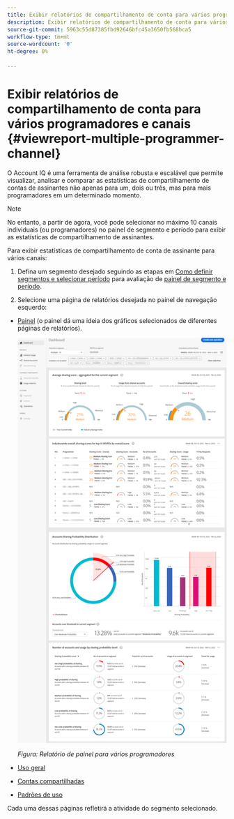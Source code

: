```yaml
---
title: Exibir relatórios de compartilhamento de conta para vários programadores e canais
description: Exibir relatórios de compartilhamento de conta para vários programadores e canais
source-git-commit: 5963c55d87385fbd92646bfc45a3650fb568bca5
workflow-type: tm+mt
source-wordcount: '0'
ht-degree: 0%

---
```


# Exibir relatórios de compartilhamento de conta para vários programadores e canais {#viewreport-multiple-programmer-channel}

O Account IQ é uma ferramenta de análise robusta e escalável que permite visualizar, analisar e comparar as estatísticas de compartilhamento de contas de assinantes não apenas para um, dois ou três, mas para mais programadores em um determinado momento.

>[!NOTE]
>
>No entanto, a partir de agora, você pode selecionar no máximo 10 canais individuais (ou programadores) no painel de segmento e período para exibir as estatísticas de compartilhamento de assinantes.

Para exibir estatísticas de compartilhamento de conta de assinante para vários canais:

1. Defina um segmento desejado seguindo as etapas em [Como definir segmentos e selecionar período](/help/AccountIQ/howto-select-segment-timeframe.md) para avaliação de [painel de segmento e período](/help/AccountIQ/segments-timeframe.md).

1. Selecione uma página de relatórios desejada no painel de navegação esquerdo:

* [Painel](/help/AccountIQ/dashboard.md) (o painel dá uma ideia dos gráficos selecionados de diferentes páginas de relatórios).

   ![](assets/mult-prog-dashboard.png)

   *Figura: Relatório de painel para vários programadores*

* [Uso geral](/help/AccountIQ/general-usage-reports.md)

* [Contas compartilhadas](/help/AccountIQ/shared-acc-reports.md)

* [Padrões de uso](/help/AccountIQ/usage-patterns.md)

Cada uma dessas páginas refletirá a atividade do segmento selecionado.
